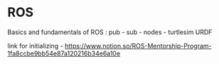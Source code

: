 # ROS
Basics and fundamentals of ROS : pub - sub - nodes - turtlesim
URDF

link for initializing - https://www.notion.so/ROS-Mentorship-Program-1fa8ccbe9bb54e87a120216b34e6a10e

